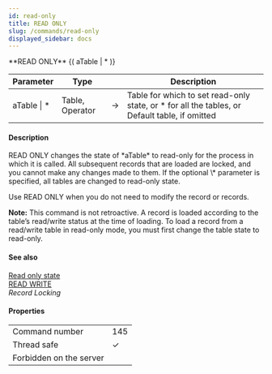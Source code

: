 ```yaml
---
id: read-only
title: READ ONLY
slug: /commands/read-only
displayed_sidebar: docs
---
```


<!--REF #_command_.READ ONLY.Syntax-->**READ ONLY** {( aTable | * )}<!-- END REF-->
<!--REF #_command_.READ ONLY.Params-->
| Parameter | Type |  | Description |
| --- | --- | --- | --- |
| aTable &#124; * | Table, Operator | &#8594;  | Table for which to set read-only state, or * for all the tables, or Default table, if omitted |

<!-- END REF-->

#### Description 

<!--REF #_command_.READ ONLY.Summary-->READ ONLY changes the state of *aTable* to read-only for the process in which it is called.<!-- END REF--> All subsequent records that are loaded are locked, and you cannot make any changes made to them. If the optional \* parameter is specified, all tables are changed to read-only state.

Use READ ONLY when you do not need to modify the record or records.

**Note:** This command is not retroactive. A record is loaded according to the table’s read/write status at the time of loading. To load a record from a read/write table in read-only mode, you must first change the table state to read-only.

#### See also 

[Read only state](read-only-state.md)  
[READ WRITE](read-write.md)  
*Record Locking*  

#### Properties
|  |  |
| --- | --- |
| Command number | 145 |
| Thread safe | &check; |
| Forbidden on the server ||



